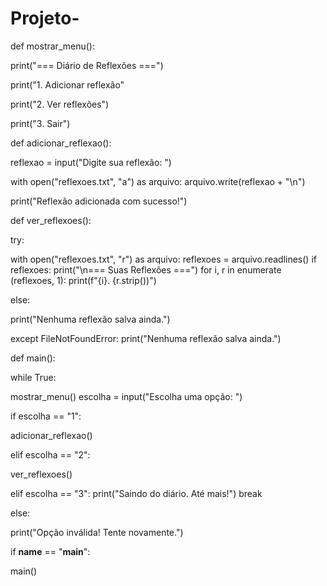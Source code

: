 # Projeto-
def mostrar_menu():

print("=== Diário de Reflexões ===")

print("1. Adicionar reflexão"

print("2. Ver reflexões")

print("3. Sair")

def adicionar_reflexao():

reflexao = input("Digite sua reflexão: ")

with open("reflexoes.txt", "a") as arquivo: arquivo.write(reflexao + "\n")

print("Reflexão adicionada com sucesso!")

def ver_reflexoes():

try:

with open("reflexoes.txt", "r") as arquivo: reflexoes = arquivo.readlines() if reflexoes: print("\n=== Suas Reflexões ===") for i, r in enumerate (reflexoes, 1): print(f"{i}. {r.strip())")

else:

print("Nenhuma reflexão salva ainda.")

except FileNotFoundError: print("Nenhuma reflexão salva ainda.")

def main():

while True:

mostrar_menu() escolha = input("Escolha uma opção: ")

if escolha == "1":

adicionar_reflexao()

elif escolha == "2":

ver_reflexoes()

elif escolha == "3": print("Saindo do diário. Até mais!") break

else:

print("Opção inválida! Tente novamente.")

if __name__ == "__main__":

main()
